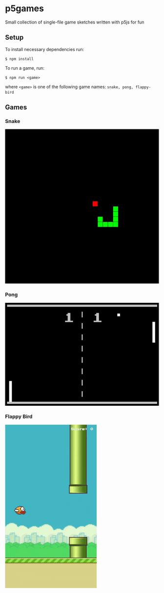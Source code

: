 # p5games

Small collection of single-file game sketches written with p5js for fun

## Setup

To install necessary dependencies run:

```
$ npm install
```

To run a game, run:

```
$ npm run <game>
```

where `<game>` is one of the following game names: `snake, pong, flappy-bird`

## Games

### Snake

![Snake Demo](./img/snake.gif)

### Pong

![Pong Demo](./img/pong.gif)

### Flappy Bird

![Flappy Bird Demo](./img/flappy-bird.gif)
